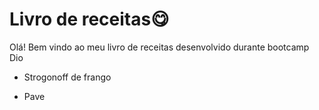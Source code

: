 # Livro de receitas😋

Olá! Bem vindo ao meu livro de receitas desenvolvido durante bootcamp Dio

- Strogonoff de frango

- Pave
